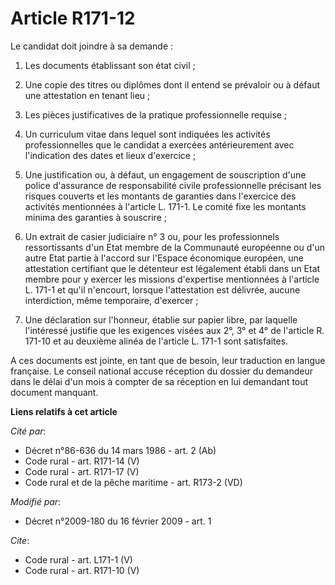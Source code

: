 # Article R171-12

Le candidat doit joindre à sa demande : 

1. Les documents établissant son état civil ; 

2. Une copie des titres ou diplômes dont il entend se prévaloir ou à défaut une attestation en tenant lieu ; 

3. Les pièces justificatives de la pratique professionnelle requise ; 

4. Un curriculum vitae dans lequel sont indiquées les activités professionnelles que le candidat a exercées antérieurement
avec l'indication des dates et lieux d'exercice ; 

5. Une justification ou, à défaut, un engagement de souscription d'une police d'assurance de responsabilité civile
professionnelle précisant les risques couverts et les montants de garanties dans l'exercice des activités mentionnées à
l'article L. 171-1. Le comité fixe les montants minima des garanties à souscrire ; 

6. Un extrait de casier judiciaire n° 3 ou, pour les professionnels ressortissants d'un Etat membre de la Communauté
européenne ou d'un autre Etat partie à l'accord sur l'Espace économique européen, une attestation certifiant que le détenteur
est légalement établi dans un Etat membre pour y exercer les missions d'expertise mentionnées à l'article L. 171-1 et qu'il
n'encourt, lorsque l'attestation est délivrée, aucune interdiction, même temporaire, d'exercer ; 

7. Une déclaration sur l'honneur, établie sur papier libre, par laquelle l'intéressé justifie que les exigences visées aux
2°, 3° et 4° de l'article R. 171-10 et au deuxième alinéa de l'article L. 171-1 sont satisfaites.

A ces documents est jointe, en tant que de besoin, leur traduction en langue française. Le conseil national accuse réception
du dossier du demandeur dans le délai d'un mois à compter de sa réception en lui demandant tout document manquant.

**Liens relatifs à cet article**

_Cité par_:

  - Décret n°86-636 du 14 mars 1986 - art. 2 (Ab)
  - Code rural - art. R171-14 (V)
  - Code rural - art. R171-17 (V)
  - Code rural et de la pêche maritime - art. R173-2 (VD)

_Modifié par_:

  - Décret n°2009-180 du 16 février 2009 - art. 1

_Cite_:

  - Code rural - art. L171-1 (V)
  - Code rural - art. R171-10 (V)
